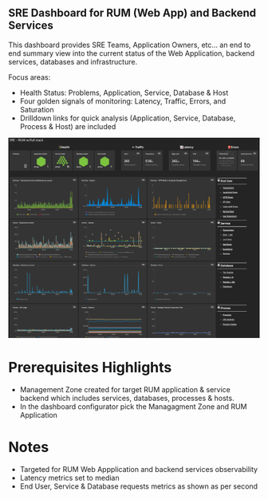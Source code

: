 ## SRE Dashboard for RUM (Web App) and Backend Services

This dashboard provides SRE Teams, Application Owners, etc... an end to end summary view into the current status of the Web Application, backend services, databases and infrastructure.  

Focus areas: 

- Health Status: Problems, Application, Service, Database & Host 
- Four golden signals of monitoring: Latency, Traffic, Errors, and Saturation
- Drilldown links for quick analysis (Application, Service, Database, Process & Host) are included

![SRE Dashboard](SRE_RUM_WFS.png)

# Prerequisites Highlights

- Management Zone created for target RUM application & service backend which includes services,  databases,  processes & hosts.
- In the dashboard configurator pick the Managagment Zone and RUM Application

# Notes

- Targeted for RUM Web Appplication and backend services observability
- Latency metrics set to median
- End User, Service & Database requests metrics as shown as per second
